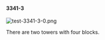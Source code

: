 #### 3341-3
![test-3341-3-0.png](https://github.com/lil-lab/nlvr/raw/master/nlvr/test/images/5/test-3341-3-0.png "test-3341-3-0.png")

There are two towers with four blocks.